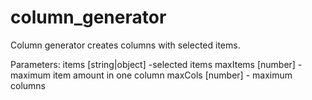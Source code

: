 # column_generator

Column generator creates columns with selected items.

Parameters:
items [string|object] -selected items
maxItems [number] - maximum item amount in one column
maxCols [number] - maximum columns
